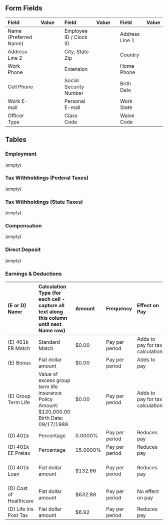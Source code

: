## Form Fields
| Field                 | Value   |     | Field                  | Value    |      | Field          | Value     |
|:----------------------|:--------|:----|:-----------------------|:---------|:-----|:---------------|:----------|
| Name (Preferred Name) |         |     | Employee ID / Clock ID |          |      | Address Line 1 |           |
| Address Line 2        |         |     | City, State Zip        |          |      | Country        |           |
| Work Phone            |         |     | Extension              |          |      | Home Phone     |           |
| Cell Phone            |         |     | Social Security Number |          |      | Birth Date     |           |
| Work E-mail           |         |     | Personal E-mail        |          |      | Work State     |           |
| Officer Type          |         |     | Class Code             |          |      | Waive Code     |           |

## Tables

### Employment
_(empty_)

### Tax Withholdings (Federal Taxes)
_(empty_)

### Tax Withholdings (State Taxes)
_(empty_)

### Compensation
_(empty_)

### Direct Deposit
_(empty_)

### Earnings & Deductions
| (E or D) Name          | Calculation Type (for each cell - capture all text along this column until next Name row)   | Amount   | Frequency      | Effect on Pay                   | Check Limit                                | Bank Account   |
|:-----------------------|:--------------------------------------------------------------------------------------------|:---------|:---------------|:--------------------------------|:-------------------------------------------|:---------------|
| (E) 401k ER Match      | Standard Match                                                                              | $0.00    | Pay per period | Adds to pay for tax calculation |                                            |                |
| (E) Bonus              | Flat dollar amount                                                                          | $0.00    | Pay per period | Adds to pay                     |                                            |                |
| (E) Group Term Life    | Value of excess group term life insurance Policy Amount: $120,000.00 Birth Date: 09/17/1988 | $0.00    | Pay per period | Adds to pay for tax calculation |                                            |                |
| (D) 401k               | Percentage                                                                                  | 0.0000%  | Pay per period | Reduces pay                     |                                            |                |
| (D) 401k EE Pretax     | Percentage                                                                                  | 15.0000% | Pay per period | Reduces pay                     |                                            |                |
| (D) 401k Loan          | Flat dollar amount                                                                          | $132.66  | Pay per period | Reduces pay                     | Stop when an amount is reached. $4,642.96. |                |
| (D) Cost of Healthcare | Flat dollar amount                                                                          | $632.88  | Pay per period | No effect on pay                |                                            |                |
| (D) Life Ins Post Tax  | Flat dollar amount                                                                          | $6.92    | Pay per period | Reduces pay                     |                                            |                |
